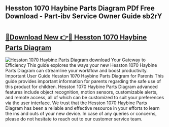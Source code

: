 ## Hesston 1070 Haybine Parts Diagram PDf Free Download - Part-ibv Service Owner Guide sb2rY

# <h2><a href="http://dfltc5q.blite.top/?on=Hesston+1070+Haybine+Parts+Diagram">🔗Download New 👉🔴 Hesston 1070 Haybine Parts Diagram</a></h2>

[![Hesston 1070 Haybine Parts Diagram download](https://i.imgur.com/lujVjoI.png)](http://dfltc5q.blite.top/?on=Hesston+1070+Haybine+Parts+Diagram)
Your Gateway to Efficiency This guide explores the ways your new Hesston 1070 Haybine Parts Diagram can streamline your workflow and boost productivity. Important User Guide Hesston 1070 Haybine Parts Diagram for Parents This guide provides important information for parents regarding the safe use of this product for children. Hesston 1070 Haybine Parts Diagram advanced features include object recognition, motion sensors, customizable alerts, and remote access, all of which can be customized to suit your preferences via the user interface. We trust that the Hesston 1070 Haybine Parts Diagram has been a reliable and effective resource in your efforts to learn the ins and outs of your new device. In case of any queries or concerns, please do not hesitate to reach out to our customer service team.
